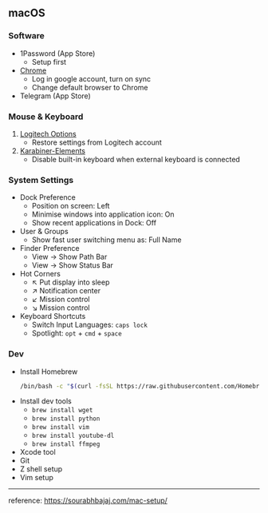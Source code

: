 ## macOS

### Software
- 1Password (App Store)
    - Setup first
- [Chrome](https://www.google.com/intl/en_sg/chrome/)
    - Log in google account, turn on sync
    - Change default browser to Chrome
- Telegram (App Store)

### Mouse & Keyboard
1. [Logitech Options](https://www.logitech.com/en-sg/product/options)
    - Restore settings from Logitech account
2. [Karabiner-Elements](https://karabiner-elements.pqrs.org/)
    - Disable built-in keyboard when external keyboard is connected

### System Settings
- Dock Preference
    - Position on screen: Left
    - Minimise windows into application icon: On
    - Show recent applications in Dock: Off
- User & Groups
    - Show fast user switching menu as: Full Name
- Finder Preference
    - View -> Show Path Bar
    - View -> Show Status Bar
- Hot Corners
    - ↖ Put display into sleep
    - ↗ Notification center
    - ↙ Mission control
    - ↘ Mission control
- Keyboard Shortcuts
    - Switch Input Languages: `caps lock`
    - Spotlight: `opt` + `cmd` + `space`

### Dev
- Install Homebrew
    ```bash
    /bin/bash -c "$(curl -fsSL https://raw.githubusercontent.com/Homebrew/install/master/install.sh)"
    ```
- Install dev tools
    - `brew install wget`
    - `brew install python`
    - `brew install vim`
    - `brew install youtube-dl`
    - `brew install ffmpeg`
- Xcode tool
- Git
- Z shell setup
- Vim setup


---

reference: https://sourabhbajaj.com/mac-setup/
